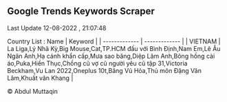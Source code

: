 

## Google Trends Keywords Scraper 
 
Last Update 12-08-2022 , 21:07:48

Country List :
 Name  | Keyword |
| ------------- | ------------- |
| VIETNAM | La Liga,Lý Nhã Kỳ,Big Mouse,Cat,TP.HCM đấu với Bình Định,Nam Em,Lê Âu Ngân Anh,Hạ cánh khẩn cấp,Mưa sao băng,Diệp Lâm Anh,Bông hồng cài áo,Puka,Hiền Thục,Chồng cũ vợ cũ người yêu cũ tập 31,Victoria Beckham,Vu Lan 2022,Oneplus 10t,Băng Vũ Hỏa,Thủ môn Đặng Văn Lâm,Khuất văn Khang |



© Abdul Muttaqin 
